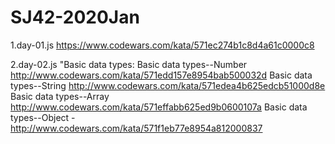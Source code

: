 # SJ42-2020Jan

1.day-01.js
https://www.codewars.com/kata/571ec274b1c8d4a61c0000c8

2.day-02.js
"Basic data types:
Basic data types--Number http://www.codewars.com/kata/571edd157e8954bab500032d
Basic data types--String http://www.codewars.com/kata/571edea4b625edcb51000d8e
Basic data types--Array http://www.codewars.com/kata/571effabb625ed9b0600107a
Basic data types--Object - http://www.codewars.com/kata/571f1eb77e8954a812000837
